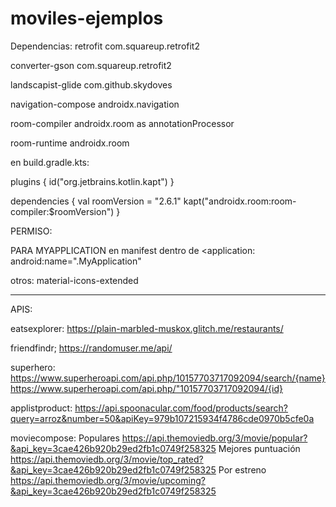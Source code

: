 # moviles-ejemplos

Dependencias:
retrofit
com.squareup.retrofit2

converter-gson
com.squareup.retrofit2

landscapist-glide
com.github.skydoves

navigation-compose
androidx.navigation

room-compiler
androidx.room as annotationProcessor

room-runtime
androidx.room

en build.gradle.kts:

plugins {
    id("org.jetbrains.kotlin.kapt")
}

dependencies {
val roomVersion = "2.6.1"
    kapt("androidx.room:room-compiler:$roomVersion")
}

PERMISO:
<uses-permission android:name="android.permission.INTERNET"/>

PARA MYAPPLICATION en manifest dentro de <application:
android:name=".MyApplication"

otros:
material-icons-extended

----------
APIS:

eatsexplorer: 
https://plain-marbled-muskox.glitch.me/restaurants/

friendfindr;
https://randomuser.me/api/

superhero:
https://www.superheroapi.com/api.php/10157703717092094/search/{name}
https://www.superheroapi.com/api.php/"10157703717092094/{id}

applistproduct:
https://api.spoonacular.com/food/products/search?query=arroz&number=50&apiKey=979b107215934f4786cde0970b5cfe0a

moviecompose:
Populares
https://api.themoviedb.org/3/movie/popular?&api_key=3cae426b920b29ed2fb1c0749f258325
Mejores puntuación
https://api.themoviedb.org/3/movie/top_rated?&api_key=3cae426b920b29ed2fb1c0749f258325
Por estreno
https://api.themoviedb.org/3/movie/upcoming?&api_key=3cae426b920b29ed2fb1c0749f258325
